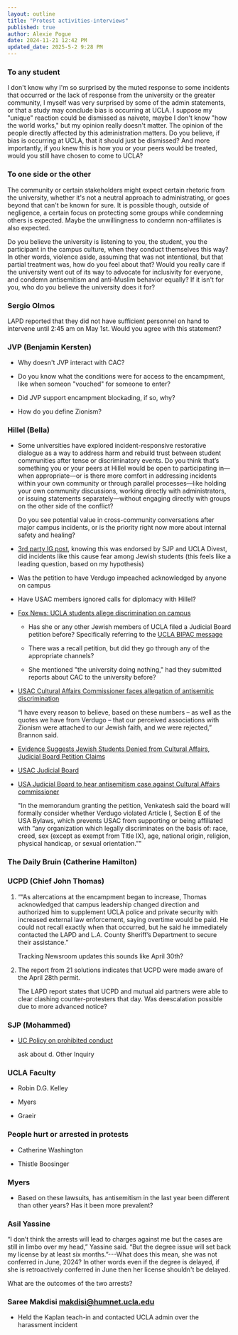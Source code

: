 ```yaml
---
layout: outline
title: "Protest activities-interviews"
published: true
author: Alexie Pogue
date: 2024-11-21 12:42 PM
updated_date: 2025-5-2 9:28 PM
---
```


### To any student
I don't know why I'm so surprised by the muted response to some incidents that occurred or the lack of response from the university or the greater community, I myself was very surprised by some of the admin statements, or that a study may conclude bias is occurring at UCLA. I suppose my "unique" reaction could be dismissed as naivete, maybe I don't know "how the world works," but my opinion really doesn't matter. The opinion of the people directly affected by this administration matters. Do you believe, if bias is occurring at UCLA, that it should just be dismissed? And more importantly, if you knew this is how you or your peers would be treated, would you still have chosen to come to UCLA?


### To one side or the other

The community or certain stakeholders might expect certain rhetoric from the university, whether it's not a neutral approach to administrating, or goes beyond that can't be known for sure. It is possible though, outside of negligence, a certain focus on protecting some groups while condemning others is expected. Maybe the unwillingness to condemn non-affiliates is also expected. 

Do you believe the university is listening to you, the student, you the participant in the campus culture, when they conduct themselves this way? In other words, violence aside, assuming that was not intentional, but that partial treatment was, how do you feel about that? Would you really care if the university went out of its way to advocate for inclusivity for everyone, and condemn antisemitism and anti-Muslim behavior equally? If it isn't for you, who do you believe the university does it for? 


### Sergio Olmos

LAPD reported that they did not have sufficient personnel on hand to intervene until 2:45 am on May 1st. Would you agree with this statement? 


### JVP (Benjamin Kersten)

- Why doesn't JVP interact with CAC? 

- Do you know what the conditions were for access to the encampment, like when someon "vouched" for someone to enter? 

- Did JVP support encampment blockading, if so, why?

- How do you define Zionism? 

### Hillel (Bella)

- Some universities have explored incident-responsive restorative dialogue as a way to address harm and rebuild trust between student communities after tense or discriminatory events. Do you think that’s something you or your peers at Hillel would be open to participating in—when appropriate—or is there more comfort in addressing incidents within your own community or through parallel processes—like holding your own community discussions, working directly with administrators, or issuing statements separately—without engaging directly with groups on the other side of the conflict?

    Do you see potential value in cross-community conversations after major campus incidents, or is the priority right now more about internal safety and healing?

- [3rd party IG post](https://www.instagram.com/reel/C4yVx9crpDa/), knowing this was endorsed by SJP and UCLA Divest, did incidents like this cause fear among Jewish students (this feels like a leading question, based on my hypothesis)

- Was the petition to have Verdugo impeached acknowledged by anyone on campus

- Have USAC members ignored calls for diplomacy with Hillel? 

- [Fox News: UCLA students allege discrimination on campus](https://noticias.foxnews.com/video/6365452331112)

    - Has she or any other Jewish members of UCLA filed a Judicial Board petition before? Specifically referring to the [UCLA BIPAC message](https://www.instagram.com/p/C3a68r6uAHC/?igsh=ZWMyNDBlOTQyNg%3D%3D&img_index=3)

    - There was a recall petition, but did they go through any of the appropriate channels? 

    - She mentioned "the university doing nothing," had they submitted reports about CAC to the university before? 

- [USAC Cultural Affairs Commissioner faces allegation of antisemitic discrimination](https://dailybruin.com/2024/11/29/usac-cultural-affairs-commissioner-faces-allegation-of-antisemitic-discrimination)

    “I have every reason to believe, based on these numbers – as well as the quotes we have from Verdugo – that our perceived associations with Zionism were attached to our Jewish faith, and we were rejected,” Brannon said.

- [Evidence Suggests Jewish Students Denied from Cultural Affairs, Judicial Board Petition Claims](https://haam.org/evidence-suggests-jewish-students-denied-from-cultural-affairs-judicial-board-petition-claims/)

- [USAC Judicial Board](https://static1.squarespace.com/static/6508fc8793db9d26ceab8952/t/674fef1a6bb1423092cf8e48/1733291803166/Bella+Brannon+Memorandum+.pdf)

- [USA Judicial Board to hear antisemitism case against Cultural Affairs commissioner](https://dailybruin.com/2024/12/03/usa-judicial-board-to-hear-antisemitism-case-against-cultural-affairs-commissioner)

    "In the memorandum granting the petition, Venkatesh said the board will formally consider whether Verdugo violated Article I, Section E of the USA Bylaws, which prevents USAC from supporting or being affiliated with “any organization which legally discriminates on the basis of: race, creed, sex (except as exempt from Title IX), age, national origin, religion, physical handicap, or sexual orientation.”"

### The Daily Bruin (Catherine Hamilton)



### UCPD (Chief John Thomas)

1. ““As altercations at the encampment began to increase, Thomas acknowledged that campus leadership changed direction and authorized him to supplement UCLA police and private security with increased external law enforcement, saying overtime would be paid. He could not recall exactly when that occurred, but he said he immediately contacted the LAPD and L.A. County Sheriff’s Department to secure their assistance.”

    Tracking Newsroom updates this sounds like April 30th?

2. The report from 21 solutions indicates that UCPD were made aware of the April 28th permit. 

    The LAPD report states that UCPD and mutual aid partners were able to clear clashing counter-protesters that day. Was deescalation possible due to more advanced notice? 


### SJP (Mohammed) 

- [UC Policy on prohibited conduct](https://policy.ucop.edu/doc/1001004/Anti-Discrimination)

    ask about d. Other Inquiry 

### UCLA Faculty 

- Robin D.G. Kelley

- Myers 

- Graeir 


### People hurt or arrested in protests

- Catherine Washington 



- Thistle Boosinger


### Myers

- Based on these lawsuits, has antisemitism in the last year been different than other years? Has it been more prevalent? 


### Asil Yassine

“I don’t think the arrests will lead to charges against me but the cases are still in limbo over my head,” Yassine said. “But the degree issue will set back my license by at least six months.”---What does this mean, she was not conferred in June, 2024? In other words even if the degree is delayed, if she is retroactively conferred in June then her license shouldn't be delayed. 

What are the outcomes of the two arrests? 

###  Saree Makdisi <makdisi@humnet.ucla.edu>

- Held the Kaplan teach-in and contacted UCLA admin over the harassment incident